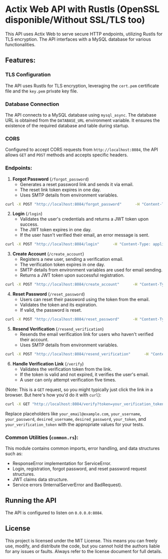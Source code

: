 # Actix Web API with Rustls (OpenSSL disponible/Without SSL/TLS too)

This API uses Actix Web to serve secure HTTP endpoints, utilizing Rustls for TLS encryption. The API interfaces with a MySQL database for various functionalities.

## Features:

### TLS Configuration
The API uses Rustls for TLS encryption, leveraging the `cert.pem` certificate file and the `key.pem` private key file.

### Database Connection
The API connects to a MySQL database using `mysql_async`. The database URL is obtained from the `DATABASE_URL` environment variable. It ensures the existence of the required database and table during startup.

### CORS
Configured to accept CORS requests from `http://localhost:8084`, the API allows `GET` and `POST` methods and accepts specific headers.

### Endpoints:

1. **Forgot Password** (`/forgot_password`)
    - Generates a reset password link and sends it via email.
    - The reset link token expires in one day.
    - Uses SMTP details from environment variables.

```bash
curl -X POST "http://localhost:8084/forgot_password"      -H "Content-Type: application/json"      -d '{"email": "your_email@example.com"}'
```

2. **Login** (`/login`)
    - Validates the user's credentials and returns a JWT token upon success.
    - The JWT token expires in one day.
    - If the user hasn't verified their email, an error message is sent.

```bash
curl -X POST "http://localhost:8084/login"      -H "Content-Type: application/json"      -d '{"username": "your_username", "password": "your_password"}'
```

3. **Create Account** (`/create_account`)
    - Registers a new user, sending a verification email.
    - The verification token expires in one day.
    - SMTP details from environment variables are used for email sending.
    - Returns a JWT token upon successful registration.

```bash
curl -X POST "http://localhost:8084/create_account"      -H "Content-Type: application/json"      -d '{"username": "desired_username", "email": "your_email@example.com", "password": "desired_password"}'
```

4. **Reset Password** (`/reset_password`)
    - Users can reset their password using the token from the email.
    - Validates the token and its expiration.
    - If valid, the password is reset.

```bash
curl -X POST "http://localhost:8084/reset_password"      -H "Content-Type: application/json"      -d '{"email": "your_email@example.com", "token": "your_token", "new_password": "new_password"}'
```

5. **Resend Verification** (`/resend_verification`)
    - Resends the email verification link for users who haven't verified their account.
    - Uses SMTP details from environment variables.

```bash
curl -X POST "http://localhost:8084/resend_verification"      -H "Content-Type: application/json"      -d '{"email": "your_email@example.com"}'
```

6. **Handle Verification Link** (`/verify`)
    - Validates the verification token from the link.
    - If the token is valid and not expired, it verifies the user's email.
    - A user can only attempt verification five times.

(Note: This is a `GET` request, so you might typically just click the link in a browser. But here's how you'd do it with `curl`):

```bash
curl -X GET "http://localhost:8084/verify?token=your_verification_token"
```

Replace placeholders like `your_email@example.com`, `your_username`, `your_password`, `desired_username`, `desired_password`, `your_token`, and `your_verification_token` with the appropriate values for your tests.

### Common Utilities (`common.rs`):

This module contains common imports, error handling, and data structures such as:

- ResponseError implementation for ServiceError.
- Login, registration, forgot password, and reset password request structures.
- JWT claims data structure.
- Service errors (InternalServerError and BadRequest).

## Running the API

The API is configured to listen on `0.0.0.0:8084`.

## License

This project is licensed under the MIT License. This means you can freely use, modify, and distribute the code, but you cannot hold the authors liable for any issues or faults. Always refer to the license document for full details.
